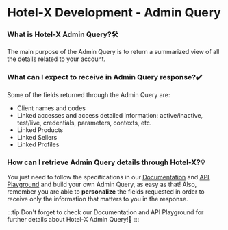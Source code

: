 ﻿---
sidebar_position: 4
---

# Hotel-X Development - Admin  Query

### What is Hotel-X Admin Query?🛠️
The main purpose of the Admin Query is to return a summarized view of all the details related to your account.

### What can I expect to receive in Admin Query response?✔️
Some of the fields returned through the Admin Query are:

- Client names and codes
- Linked accesses and access detailed information: active/inactive, test/live, credentials, parameters, contexts, etc.
- Linked Products
- Linked Sellers
- Linked Profiles

### How can I retrieve Admin Query details through Hotel-X?💡
You just need to follow the specifications in our [Documentation](/docs/apis/for-buyers/hotel-x-pull-buyers-api/admin/overview) and [API Playground](/playground) and build your own Admin Query, as easy as that! Also, remember you are able to **personalize** the fields requested in order to receive only the information that matters to you in the response.
 

:::tip
Don't forget to check our Documentation and API Playground for further details about Hotel-X Admin Query!🚀
:::
